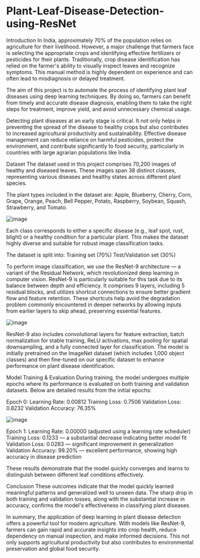 # Plant-Leaf-Disease-Detection-using-ResNet
Introduction
In India, approximately 70% of the population relies on agriculture for their livelihood. However, a major challenge that farmers face is selecting the appropriate crops and identifying effective fertilizers or pesticides for their plants. Traditionally, crop disease identification has relied on the farmer's ability to visually inspect leaves and recognize symptoms. This manual method is highly dependent on experience and can often lead to misdiagnosis or delayed treatment.

The aim of this project is to automate the process of identifying plant leaf diseases using deep learning techniques. By doing so, farmers can benefit from timely and accurate disease diagnosis, enabling them to take the right steps for treatment, improve yield, and avoid unnecessary chemical usage.

Detecting plant diseases at an early stage is critical. It not only helps in preventing the spread of the disease to healthy crops but also contributes to increased agricultural productivity and sustainability. Effective disease management can reduce reliance on harmful pesticides, protect the environment, and contribute significantly to food security, particularly in countries with large agrarian populations like India.

Dataset
The dataset used in this project comprises 70,200 images of healthy and diseased leaves. These images span 38 distinct classes, representing various diseases and healthy states across different plant species. 

The plant types included in the dataset are: Apple, Blueberry, Cherry, Corn, Grape, Orange, Peach, Bell Pepper, Potato, Raspberry, Soybean, Squash, Strawberry, and Tomato.

![image](https://github.com/user-attachments/assets/c5a5437e-0c89-4dcf-8ab4-e18366ebd98c)

Each class corresponds to either a specific disease (e.g., leaf spot, rust, blight) or a healthy condition for a particular plant. This makes the dataset highly diverse and suitable for robust image classification tasks.

The dataset is split into:
Training set (70%)
Test/Validation set (30%)

To perform image classification, we use the ResNet-9 architecture — a variant of the Residual Network, which revolutionized deep learning in computer vision. ResNet-9 is particularly suitable for this task due to its balance between depth and efficiency. It comprises 9 layers, including 5 residual blocks, and utilizes shortcut connections to ensure better gradient flow and feature retention. These shortcuts help avoid the degradation problem commonly encountered in deeper networks by allowing inputs from earlier layers to skip ahead, preserving essential features.

![image](https://github.com/user-attachments/assets/be7bd135-2ec1-4e45-9dc1-ee4bfda279c2)

ResNet-9 also includes convolutional layers for feature extraction, batch normalization for stable training, ReLU activations, max pooling for spatial downsampling, and a fully connected layer for classification. The model is initially pretrained on the ImageNet dataset (which includes 1,000 object classes) and then fine-tuned on our specific dataset to enhance performance on plant disease identification.

Model Training & Evaluation
During training, the model undergoes multiple epochs where its performance is evaluated on both training and validation datasets. Below are detailed results from the initial epochs:

Epoch 0:
Learning Rate: 0.00812
Training Loss: 0.7506
Validation Loss: 0.8232
Validation Accuracy: 76.35%

![image](https://github.com/user-attachments/assets/f078b0b6-edc1-4c7b-8811-47532407335c)

Epoch 1:
Learning Rate: 0.00000 (adjusted using a learning rate scheduler)
Training Loss: 0.1233 — a substantial decrease indicating better model fit
Validation Loss: 0.0283 — significant improvement in generalization
Validation Accuracy: 99.20% — excellent performance, showing high accuracy in disease prediction

These results demonstrate that the model quickly converges and learns to distinguish between different leaf conditions effectively.

Conclusion
These outcomes indicate that the model quickly learned meaningful patterns and generalized well to unseen data. The sharp drop in both training and validation losses, along with the substantial increase in accuracy, confirms the model's effectiveness in classifying plant diseases.

In summary, the application of deep learning in plant disease detection offers a powerful tool for modern agriculture. With models like ResNet-9, farmers can gain rapid and accurate insights into crop health, reduce dependency on manual inspection, and make informed decisions. This not only supports agricultural productivity but also contributes to environmental preservation and global food security.
